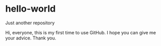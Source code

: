 # hello-world
Just another repository

Hi, everyone, this is my first time to use GitHub. I hope you can give me your advice. Thank you.
